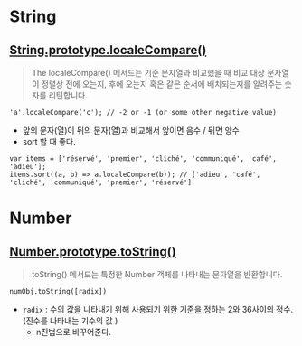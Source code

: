 # String

## [String.prototype.localeCompare()](https://developer.mozilla.org/ko/docs/Web/JavaScript/Reference/Global_Objects/String/localeCompare)

> The localeCompare() 메서드는 기준 문자열과 비교했을 때 비교 대상 문자열이 정렬상 전에 오는지, 후에 오는지 혹은 같은 순서에 배치되는지를 알려주는 숫자를 리턴합니다.

```'a'.localeCompare('c'); // -2 or -1 (or some other negative value)```
- 앞의 문자(열)이 뒤의 문자(열)과 비교해서 앞이면 음수 / 뒤면 양수
- sort 할 때 좋다.

```
var items = ['réservé', 'premier', 'cliché', 'communiqué', 'café', 'adieu'];
items.sort((a, b) => a.localeCompare(b)); // ['adieu', 'café', 'cliché', 'communiqué', 'premier', 'réservé']
```

# Number

## [Number.prototype.toString()](https://developer.mozilla.org/ko/docs/Web/JavaScript/Reference/Global_Objects/Number/toString)

> toString() 메서드는 특정한 Number 객체를 나타내는 문자열을 반환합니다.

```$xslt
numObj.toString([radix])
```
- `radix` : 수의 값을 나타내기 위해 사용되기 위한 기준을 정하는 2와 36사이의 정수. (진수를 나타내는 기수의 값.)
    - n진법으로 바꾸어준다.